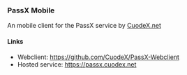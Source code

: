 ### PassX Mobile
An mobile client for the PassX service by [CuodeX.net](https://cuodex.net)

#### Links
- Webclient: https://github.com/CuodeX/PassX-Webclient
- Hosted service: https://passx.cuodex.net